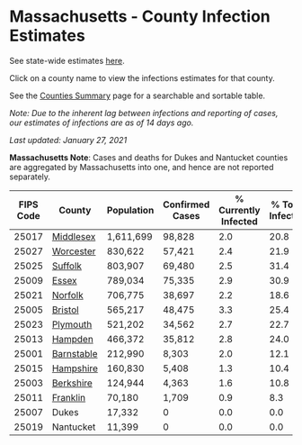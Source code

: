 # Massachusetts - County Infection Estimates

See state-wide estimates [here](/infections/us-ma).

Click on a county name to view the infections estimates for that county.

See the [Counties Summary](/infections/summary-counties) page for a searchable and sortable table.

*Note: Due to the inherent lag between infections and reporting of cases, our estimates of infections are as of 14 days ago.*

*Last updated: January 27, 2021*

**Massachusetts Note**: Cases and deaths for Dukes and Nantucket counties are aggregated by Massachusetts into one, and hence are not reported separately.

|   FIPS Code |                   County |   Population |   Confirmed Cases |   % Currently Infected |   % Total Infected |
|-------------|--------------------------|--------------|-------------------|------------------------|--------------------|
|       25017 |   [Middlesex](middlesex) |    1,611,699 |            98,828 |                    2.0 |               20.8 |
|       25027 |   [Worcester](worcester) |      830,622 |            57,421 |                    2.4 |               21.9 |
|       25025 |       [Suffolk](suffolk) |      803,907 |            69,480 |                    2.5 |               31.4 |
|       25009 |           [Essex](essex) |      789,034 |            75,335 |                    2.9 |               30.9 |
|       25021 |       [Norfolk](norfolk) |      706,775 |            38,697 |                    2.2 |               18.6 |
|       25005 |       [Bristol](bristol) |      565,217 |            48,475 |                    3.3 |               25.4 |
|       25023 |     [Plymouth](plymouth) |      521,202 |            34,562 |                    2.7 |               22.7 |
|       25013 |       [Hampden](hampden) |      466,372 |            35,812 |                    2.8 |               24.0 |
|       25001 | [Barnstable](barnstable) |      212,990 |             8,303 |                    2.0 |               12.1 |
|       25015 |   [Hampshire](hampshire) |      160,830 |             5,408 |                    1.3 |               10.4 |
|       25003 |   [Berkshire](berkshire) |      124,944 |             4,363 |                    1.6 |               10.8 |
|       25011 |     [Franklin](franklin) |       70,180 |             1,709 |                    0.9 |                8.3 |
|       25007 |                    Dukes |       17,332 |                 0 |                    0.0 |                0.0 |
|       25019 |                Nantucket |       11,399 |                 0 |                    0.0 |                0.0 |
